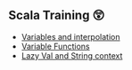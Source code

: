 ## Scala Training  :astonished:

* [Variables and interpolation](https://github.com/NicJC/Hello-Scala/blob/master/src/main/scala/Variables/Variables.scala)
* [Variable Functions](https://github.com/NicJC/Hello-Scala/blob/master/src/main/scala/VariableFunctions/Length.scala)
* [Lazy Val and String context](https://github.com/NicJC/Hello-Scala/blob/master/src/main/scala/VariableFunctions/LazyVal.scala)
